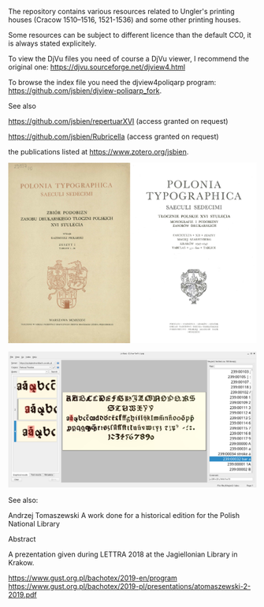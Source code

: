 The repository contains various resources related to Ungler's printing
houses (Cracow 1510–1516, 1521-1536) and some other printing houses.

Some resources can be subject to different licence than the default
CC0, it is always stated explicitely.

To view the DjVu files you need of course a DjVu viewer, I recommend
the original one: https://djvu.sourceforge.net/djview4.html

To browse the index file you need the djview4poliqarp program:
https://github.com/jsbien/djview-poliqarp_fork.

See also

https://github.com/jsbien/repertuarXVI (access granted on request)

https://github.com/jsbien/Rubricella (access granted on request)

the publications listed at https://www.zotero.org/jsbien.

![Polonia Typographica](aux/PolTyp.png?raw=true "The covers of the first and last fascicules")

![Polonia Typographica: a font table](aux/alfabet1.png?raw=true "A sample font table")

See also:

Andrzej Tomaszewski  A work done for a historical edition for the Polish National Library

Abstract

A prezentation given during LETTRA 2018 at the Jagiellonian Library in Krakow.

https://www.gust.org.pl/bachotex/2019-en/program
https://www.gust.org.pl/bachotex/2019-pl/presentations/atomaszewski-2-2019.pdf
